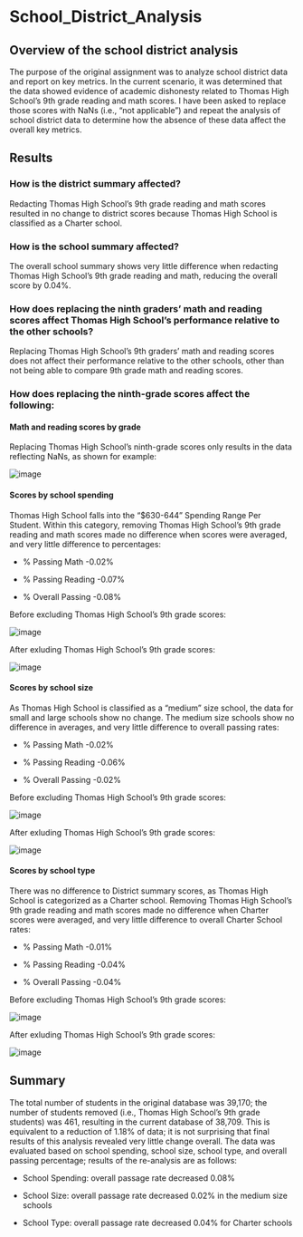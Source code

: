 # School_District_Analysis

## Overview of the school district analysis
The purpose of the original assignment was to analyze school district data and report on key metrics. In the current scenario, it was determined that the data showed evidence of academic dishonesty related to Thomas High School’s 9th grade reading and math scores. I have been asked to replace those scores with NaNs (i.e., “not applicable”) and repeat the analysis of school district data to determine how the absence of these data affect the overall key metrics.

## Results

### How is the district summary affected?

Redacting Thomas High School’s 9th grade reading and math scores resulted in no change to district scores because Thomas High School is classified as a Charter school.

### How is the school summary affected?

The overall school summary shows very little difference when redacting Thomas High School’s 9th grade reading and math, reducing the overall score by 0.04%.

### How does replacing the ninth graders’ math and reading scores affect Thomas High School’s performance relative to the other schools?

Replacing Thomas High School’s 9th graders’ math and reading scores does not affect their performance relative to the other schools, other than not being able to compare 9th grade math and reading scores.

### How does replacing the ninth-grade scores affect the following:

#### Math and reading scores by grade

Replacing Thomas High School’s ninth-grade scores only results in the data reflecting NaNs, as shown for example:
 
![image](https://user-images.githubusercontent.com/97558998/158637922-1e90ecab-6a66-4fc3-9e74-30b95fb75a65.png)

#### Scores by school spending

Thomas High School falls into the “$630-644” Spending Range Per Student. Within this category, removing Thomas High School’s 9th grade reading and math scores made no difference when scores were averaged, and very little difference to percentages:
    
* % Passing Math -0.02%
    
* % Passing Reading -0.07%
    
* % Overall Passing -0.08%

Before excluding Thomas High School’s 9th grade scores:

![image](https://user-images.githubusercontent.com/97558998/158642936-de5ceac4-2f1e-45e2-8959-cb708f5febda.png)

After exluding Thomas High School’s 9th grade scores:

![image](https://user-images.githubusercontent.com/97558998/158643018-c3406632-b15d-4d62-b312-55cfa5e198b0.png)
    
#### Scores by school size

As Thomas High School is classified as a “medium” size school, the data for small and large schools show no change. The medium size schools show no difference in averages, and very little difference to overall passing rates:

* % Passing Math -0.02%

* % Passing Reading -0.06%

* % Overall Passing -0.02%

Before excluding Thomas High School’s 9th grade scores:

![image](https://user-images.githubusercontent.com/97558998/158643705-187eb779-bff5-46da-94fb-37ce4abeeae8.png)

After exluding Thomas High School’s 9th grade scores:

![image](https://user-images.githubusercontent.com/97558998/158643764-72eb3afa-99d2-457e-84b6-a1878d284dcc.png)

#### Scores by school type

There was no difference to District summary scores, as Thomas High School is categorized as a Charter school. Removing Thomas High School’s 9th grade reading and math scores made no difference when Charter scores were averaged, and very little difference to overall Charter School rates:

* % Passing Math -0.01%

* % Passing Reading -0.04%

* % Overall Passing -0.04%

Before excluding Thomas High School’s 9th grade scores:

![image](https://user-images.githubusercontent.com/97558998/158644022-a070aaa0-cb42-4672-bba6-22e6944d1fd6.png)

After exluding Thomas High School’s 9th grade scores:

![image](https://user-images.githubusercontent.com/97558998/158644066-60dd24fe-7896-4480-96ae-fbc29f86258f.png)

## Summary
The total number of students in the original database was 39,170; the number of students removed (i.e., Thomas High School’s 9th grade students) was 461, resulting in the current database of 38,709. This is equivalent to a reduction of 1.18% of data; it is not surprising that final results of this analysis revealed very little change overall. The data was evaluated based on school spending, school size, school type, and overall passing percentage; results of the re-analysis are as follows: 

* School Spending: overall passage rate decreased 0.08%

* School Size: overall passage rate decreased 0.02% in the medium size schools

* School Type: overall passage rate decreased 0.04% for Charter schools
